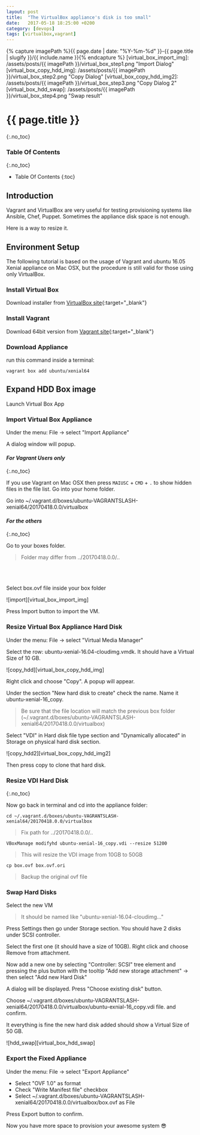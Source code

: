 ```yaml
---
layout: post
title:  "The VirtualBox appliance's disk is too small"
date:   2017-05-18 18:25:00 +0200
category: [devops]
tags: [virtualbox,vagrant]
---
```

{% capture imagePath %}{{ page.date | date: "%Y-%m-%d" }}-{{ page.title | slugify }}/{{ include.name }}{% endcapture %}
[virtual_box_import_img]: /assets/posts/{{ imagePath }}/virtual_box_step1.png "Import Dialog"
[virtual_box_copy_hdd_img]: /assets/posts/{{ imagePath }}/virtual_box_step2.png "Copy Dialog"
[virtual_box_copy_hdd_img2]: /assets/posts/{{ imagePath }}/virtual_box_step3.png "Copy Dialog 2"
[virtual_box_hdd_swap]: /assets/posts/{{ imagePath }}/virtual_box_step4.png "Swap result"

# {{ page.title }}
{:.no_toc}


### Table Of Contents
{:.no_toc}

* Table Of Contents
{:toc}

## Introduction

Vagrant and VirtualBox are very useful for testing provisioning systems like Ansible, Chef, Puppet. Sometimes the appliance disk space is not enough. 

Here is a way to resize it.

## Environment Setup

The following tutorial is based on the usage of Vagrant and ubuntu 16.05 Xenial appliance on Mac OSX, but the procedure is still valid for those using only VirtualBox.


### Install Virtual Box

Download installer from [VirtualBox site](https://www.virtualbox.org/wiki/Downloads){:target="_blank"}

### Install Vagrant

Download 64bit version from [Vagrant site](https://www.vagrantup.com/downloads.html){:target="_blank"}

### Download Appliance

run this command inside a terminal:

`vagrant box add ubuntu/xenial64`

## Expand HDD Box image

Launch Virtual Box App

### Import Virtual Box Appliance

Under the menu: File -> select "Import Appliance"

A dialog window will popup.


#### _For Vagrant Users only_ 
{:.no_toc}

If you use Vagrant on Mac OSX then press `MAIUSC` + `CMD` + `.` to show hidden files in the file list. Go into your home folder.

Go into ~/.vagrant.d/boxes/ubuntu-VAGRANTSLASH-xenial64/20170418.0.0/virtualbox

#### _For the others_
{:.no_toc}

Go to your boxes folder.

> Folder may differ from ../20170418.0.0/..

<br/>
<br/>
<br/>
Select box.ovf file inside your box folder

![import][virtual_box_import_img]

Press Import button to import the VM.

### Resize Virtual Box Appliance Hard Disk

Under the menu: File -> select "Virtual Media Manager"

Select the row: ubuntu-xenial-16.04-cloudimg.vmdk. It should have a Virtual Size of 10 GB.

![copy_hdd][virtual_box_copy_hdd_img]

Right click and choose "Copy". A popup will appear.

Under the section "New hard disk to create" check the name. Name it ubuntu-xenial-16_copy.
> Be sure that the file location will match the previous box folder (~/.vagrant.d/boxes/ubuntu-VAGRANTSLASH-xenial64/20170418.0.0/virtualbox)

Select "VDI" in Hard disk file type section and "Dynamically allocated" in Storage on physical hard disk section.

![copy_hdd2][virtual_box_copy_hdd_img2]

 Then press copy to clone that hard disk.

### Resize VDI Hard Disk
{:.no_toc}

Now go back in terminal and cd into the appliance folder:

`cd ~/.vagrant.d/boxes/ubuntu-VAGRANTSLASH-xenial64/20170418.0.0/virtualbox`
> Fix path for ../20170418.0.0/..

`VBoxManage modifyhd ubuntu-xenial-16_copy.vdi --resize 51200`
> This will resize the VDI image from 10GB to 50GB

`cp box.ovf box.ovf.ori`
> Backup the original ovf file

### Swap Hard Disks

Select the new VM
> It should be named like "ubuntu-xenial-16.04-cloudimg..."

Press Settings then go under Storage section. You should have 2 disks under SCSI controller.

Select the first one (it should have a size of 10GB). Right click and choose Remove from attachment.

Now add a new one by selecting "Controller: SCSI" tree element and pressing the plus button with the tooltip "Add new storage attachment" -> then select "Add new Hard Disk" 

A dialog will be displayed. Press "Choose existing disk" button.

Choose ~/.vagrant.d/boxes/ubuntu-VAGRANTSLASH-xenial64/20170418.0.0/virtualbox/ubuntu-exnial-16_copy.vdi file. and confirm.

It everything is fine the new hard disk added should show a Virtual Size of 50 GB.

![hdd_swap][virtual_box_hdd_swap]

### Export the Fixed Appliance

Under the menu: File -> select "Export Appliance"

- Select "OVF 1.0" as format 
- Check "Write Manifest file" checkbox
- Select ~/.vagrant.d/boxes/ubuntu-VAGRANTSLASH-xenial64/20170418.0.0/virtualbox/box.ovf as File

Press Export button to confirm.

Now you have more space to provision your awesome system :sunglasses:
<br/>
<br/>
<br/>